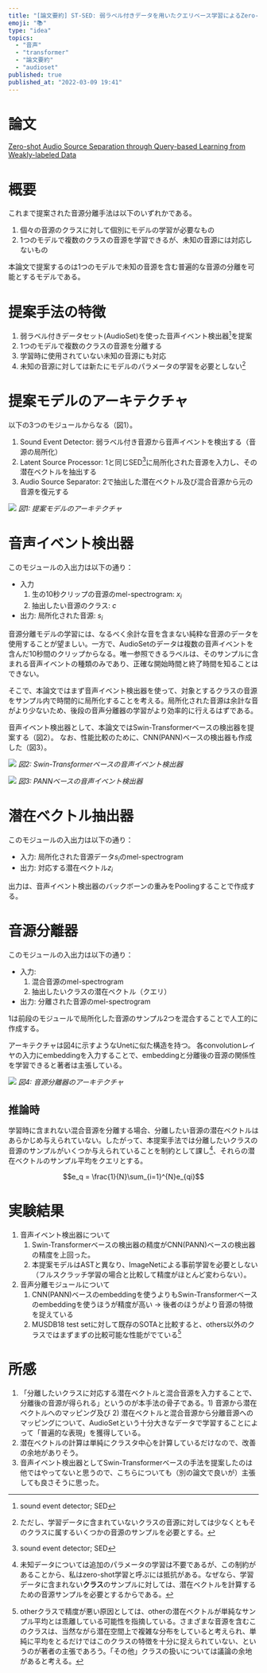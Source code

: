 ```yaml
---
title: "[論文要約] ST-SED: 弱ラベル付きデータを用いたクエリベース学習によるZero-shot音源分離"
emoji: "📚"
type: "idea"
topics:
  - "音声"
  - "transformer"
  - "論文要約"
  - "audioset"
published: true
published_at: "2022-03-09 19:41"
---
```


# 論文

[Zero-shot Audio Source Separation through Query-based Learning
from Weakly-labeled Data](https://arxiv.org/abs/2112.07891v4)

# 概要

これまで提案された音源分離手法は以下のいずれかである。

1) 個々の音源のクラスに対して個別にモデルの学習が必要なもの
2) 1つのモデルで複数のクラスの音源を学習できるが、未知の音源には対応しないもの

本論文で提案するのは1つのモデルで未知の音源を含む普遍的な音源の分離を可能とするモデルである。

# 提案手法の特徴

1. 弱ラベル付きデータセット(AudioSet)を使った音声イベント検出器[^1]を提案
2. 1つのモデルで複数のクラスの音源を分離する
3. 学習時に使用されていない未知の音源にも対応
4. 未知の音源に対しては新たにモデルのパラメータの学習を必要としない[^2]

# 提案モデルのアーキテクチャ

以下の3つのモジュールからなる（図1）。
1. Sound Event Detector: 弱ラベル付き音源から音声イベントを検出する（音源の局所化）
2. Latent Source Processor: 1と同じSED[^1]に局所化された音源を入力し、その潜在ベクトルを抽出する
3. Audio Source Separator: 2で抽出した潜在ベクトル及び混合音源から元の音源を復元する

![](https://storage.googleapis.com/zenn-user-upload/216e50dca364-20220309.png)
*図1: 提案モデルのアーキテクチャ*

# 音声イベント検出器

このモジュールの入出力は以下の通り：

* 入力
	1. 生の10秒クリップの音源のmel-spectrogram: $x_i$
	2. 抽出したい音源のクラス: $c$
* 出力: 局所化された音源: $s_i$

音源分離モデルの学習には、なるべく余計な音を含まない純粋な音源のデータを使用することが望ましい。一方で、AudioSetのデータは複数の音声イベントを含んだ10秒間のクリップからなる。唯一参照できるラベルは、そのサンプルに含まれる音声イベントの種類のみであり、正確な開始時間と終了時間を知ることはできない。

そこで、本論文ではまず音声イベント検出器を使って、対象とするクラスの音源をサンプル内で時間的に局所化することを考える。局所化された音源は余計な音がより少ないため、後段の音声分離器の学習がより効率的に行えるはずである。

音声イベント検出器として、本論文ではSwin-Transformerベースの検出器を提案する（図2）。
なお、性能比較のために、CNN(PANN)ベースの検出器も作成した（図3）。

![](https://storage.googleapis.com/zenn-user-upload/e8a560bd8054-20220309.png)
*図2: Swin-Transformerベースの音声イベント検出器*

![](https://storage.googleapis.com/zenn-user-upload/8c8b71ae2627-20220309.png)
*図3: PANNベースの音声イベント検出器*

# 潜在ベクトル抽出器

このモジュールの入出力は以下の通り：

* 入力: 局所化された音源データ$s_i$のmel-spectrogram
* 出力: 対応する潜在ベクトル$z_i$

出力は、音声イベント検出器のバックボーンの重みをPoolingすることで作成する。

# 音源分離器

このモジュールの入出力は以下の通り：

* 入力:
	1. 混合音源のmel-spectrogram
	2. 抽出したいクラスの潜在ベクトル（クエリ）
* 出力: 分離された音源のmel-spectrogram

1は前段のモジュールで局所化した音源のサンプル2つを混合することで人工的に作成する。

アーキテクチャは図4に示すようなUnetに似た構造を持つ。
各convolutionレイヤの入力にembeddingを入力することで、embeddingと分離後の音源の関係性を学習できると著者は主張している。

![](https://storage.googleapis.com/zenn-user-upload/8ac054cbaf04-20220309.png)
*図4: 音源分離器のアーキテクチャ*

## 推論時

学習時に含まれない混合音源を分離する場合、分離したい音源の潜在ベクトルはあらかじめ与えられていない。したがって、本提案手法では分離したいクラスの音源のサンプルがいくつか与えられていることを制約として課し[^3]、それらの潜在ベクトルのサンプル平均をクエリとする。

$$e_q = \frac{1}{N}\sum_{i=1}^{N}e_{qi}$$

# 実験結果

1. 音声イベント検出器について
	1. Swin-Transformerベースの検出器の精度がCNN(PANN)ベースの検出器の精度を上回った。
	1. 本提案モデルはASTと異なり、ImageNetによる事前学習を必要としない（フルスクラッチ学習の場合と比較して精度がほとんど変わらない）。
1. 音声分離モジュールについて
	1. CNN(PANN)ベースのembeddingを使うよりもSwin-Transformerベースのembeddingを使うほうが精度が高い -> 後者のほうがより音源の特徴を捉えている
	2. MUSDB18 test setに対して既存のSOTAと比較すると、others以外のクラスではまずまずの比較可能な性能がでている[^4]

# 所感

1. 「分離したいクラスに対応する潜在ベクトルと混合音源を入力することで、分離後の音源が得られる」というのが本手法の骨子である。1) 音源から潜在ベクトルへのマッピング及び 2) 潜在ベクトルと混合音源から分離音源へのマッピングについて、AudioSetという十分大きなデータで学習することによって「普遍的な表現」を獲得している。
2. 潜在ベクトルの計算は単純にクラスタ中心を計算しているだけなので、改善の余地がありそう。
3. 音声イベント検出器としてSwin-Transformerベースの手法を提案したのは他ではやってないと思うので、こちらについても（別の論文で良いが）主張しても良さそうに思った。

[^1]: sound event detector; SED
[^2]: ただし、学習データに含まれていないクラスの音源に対しては少なくともそのクラスに属するいくつかの音源のサンプルを必要とする。
[^3]: 未知データについては追加のパラメータの学習は不要であるが、この制約があることから、私はzero-shot学習と呼ぶには抵抗がある。なぜなら、学習データに含まれない**クラス**のサンプルに対しては、潜在ベクトルを計算するための音源サンプルを必要とするからである。
[^4]: otherクラスで精度が悪い原因としては、otherの潜在ベクトルが単純なサンプル平均とは乖離している可能性を指摘している。さまざまな音源を含むこのクラスは、当然ながら潜在空間上で複雑な分布をしていると考えられ、単純に平均をとるだけではこのクラスの特徴を十分に捉えられていない、というのが著者の主張であろう。「その他」クラスの扱いについては議論の余地があると考える。
